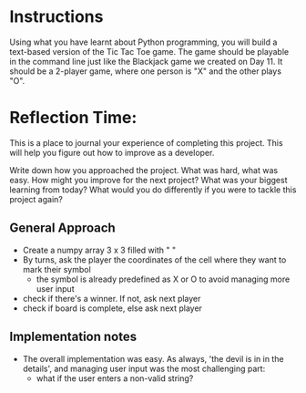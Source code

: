 # Instructions

Using what you have learnt about Python programming, you will build a text-based version of the Tic Tac Toe game. The game should be playable in the command line just like the Blackjack game we created on Day 11. It should be a 2-player game, where one person is "X" and the other plays "O".

# Reflection Time:

This is a place to journal your experience of completing this project. This will help you figure out how to improve as a developer.

Write down how you approached the project. What was hard, what was easy. How might you improve for the next project? What was your biggest learning from today? What would you do differently if you were to tackle this project again?

## General Approach

+ Create a numpy array 3 x 3 filled with " "
+ By turns, ask the player the coordinates of the cell where they want to mark their symbol
    + the symbol is already predefined as X or O to avoid managing more user input
+ check if there's a winner. If not, ask next player
+ check if board is complete, else ask next player

## Implementation notes

+ The overall implementation was easy. As always, 'the devil is in in the details', and managing user input was the most challenging part:
    + what if the user enters a non-valid string?
